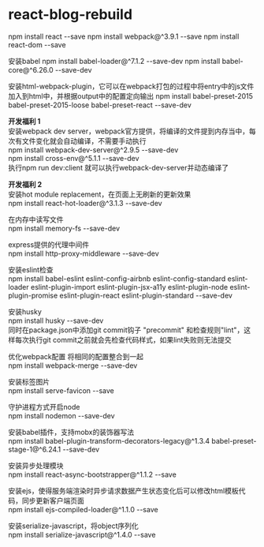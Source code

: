 # react-blog-rebuild

npm install react --save
npm install webpack@^3.9.1 --save
npm install react-dom --save

安装babel
npm install babel-loader@^7.1.2 --save-dev
npm install babel-core@^6.26.0 --save-dev

安装html-webpack-plugin，它可以在webpack打包的过程中将entry中的js文件加入到html中，并根据output中的配置定向输出
npm install babel-preset-2015 babel-preset-2015-loose babel-preset-react --save-dev

**开发福利 1**<br/>
安装webpack dev server，webpack官方提供，将编译的文件提到内存当中，每次有文件变化就会自动编译，不需要手动执行<br/>
npm install webpack-dev-server@^2.9.5 --save-dev<br/>
npm install cross-env@^5.1.1 --save-dev<br/>
执行npm run dev:client 就可以执行webpack-dev-server并动态编译了<br/>

**开发福利 2**<br/>
安装hot module replacement，在页面上无刷新的更新效果<br/>
npm install react-hot-loader@^3.1.3 --save-dev<br/>

在内存中读写文件<br/>
npm install memory-fs --save-dev<br/>

express提供的代理中间件<br/>
npm install http-proxy-middleware --save-dev<br/>

安装eslint检查<br/>
npm install babel-eslint eslint-config-airbnb eslint-config-standard eslint-loader eslint-plugin-import eslint-plugin-jsx-a11y eslint-plugin-node eslint-plugin-promise eslint-plugin-react eslint-plugin-standard --save-dev<br/>

安装husky<br/>
npm install husky --save-dev<br/>
同时在package.json中添加git commit钩子 "precommit" 和检查规则"lint"，这样每次执行git commit之前就会先检查代码样式，如果lint失败则无法提交<br/>

优化webpack配置 将相同的配置整合到一起<br/>
npm install webpack-merge --save-dev<br/>

安装标签图片<br/>
npm install serve-favicon --save<br/>

守护进程方式开启node<br/>
npm install nodemon --save-dev<br/>

安装babel插件，支持mobx的装饰器写法<br/>
 npm install babel-plugin-transform-decorators-legacy@^1.3.4 babel-preset-stage-1@^6.24.1 --save-dev<br/>

安装异步处理模块<br/>
npm install react-async-bootstrapper@^1.1.2 --save<br/>

安装ejs，使得服务端渲染时异步请求数据产生状态变化后可以修改html模板代码，同步更新客户端页面<br/>
npm install ejs-compiled-loader@^1.1.0 --save <br/>

安装serialize-javascript，将object序列化<br/>
npm install serialize-javascript@^1.4.0 --save <br/>
